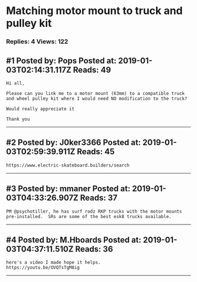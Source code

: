 # Matching motor mount to truck and pulley kit

### Replies: 4 Views: 122

## \#1 Posted by: Pops Posted at: 2019-01-03T02:14:31.117Z Reads: 49

```
Hi all,

Please can you link me to a motor mount (63mm) to a compatible truck and wheel pulley kit where I would need NO modification to the truck? 

Would really appreciate it

Thank you
```

---
## \#2 Posted by: J0ker3366 Posted at: 2019-01-03T02:59:39.911Z Reads: 45

```
https://www.electric-skateboard.builders/search
```

---
## \#3 Posted by: mmaner Posted at: 2019-01-03T04:33:26.907Z Reads: 37

```
PM @psychotiller, he has surf rodz RKP trucks with the motor mounts pre-installed.  SRs are some of the best esk8 trucks available.
```

---
## \#4 Posted by: M.Hboards Posted at: 2019-01-03T04:37:11.510Z Reads: 36

```
here's a video I made hope it helps.
https://youtu.be/OVQTsTgM8ig
```

---

